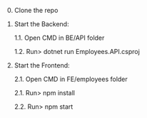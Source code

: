 0. Clone the repo
1. Start the Backend:
   
   1.1. Open CMD in BE/API folder

   1.2. Run> dotnet run Employees.API.csproj
2. Start the Frontend:

   2.1. Open CMD in FE/employees folder

   2.1. Run> npm install

   2.2. Run> npm start
